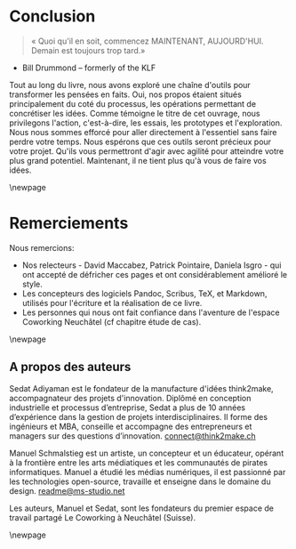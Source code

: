 # Conclusion

> « Quoi qu'il en soit, commencez MAINTENANT, AUJOURD'HUI. Demain est toujours trop tard.»
- Bill Drummond – formerly of the KLF

Tout au long du livre, nous avons exploré une chaîne d'outils pour transformer les pensées en faits. Oui, nos propos étaient situés principalement du coté du processus, les opérations permettant de concrétiser les idées. Comme témoigne le titre de cet ouvrage, nous privilegons l'action, c'est-à-dire, les essais, les prototypes et l'exploration. Nous nous sommes efforcé pour aller directement à l'essentiel sans faire perdre votre temps. Nous espérons que ces outils seront précieux pour votre projet. Qu'ils vous permettront d'agir avec agilité pour atteindre votre plus grand potentiel. Maintenant, il ne tient plus qu'à vous de faire vos idées.


\newpage

# Remerciements

Nous remercions: 

- Nos relecteurs - David Maccabez, Patrick Pointaire, Daniela Isgro - qui ont accepté de défricher ces pages et ont considérablement amélioré le style. 
- Les concepteurs des logiciels Pandoc, Scribus, TeX, et Markdown, utilisés pour l'écriture et la réalisation de ce livre.
- Les personnes qui nous ont fait confiance dans l'aventure de l'espace Coworking Neuchâtel (cf chapitre étude de cas).


\newpage

## A propos des auteurs 

Sedat Adiyaman est le fondateur de la manufacture d'idées think2make, accompagnateur des projets d'innovation. Diplômé en conception industrielle et processus d’entreprise, Sedat a plus de 10 années d’expérience dans la gestion de projets interdisciplinaires. Il forme des ingénieurs et MBA, conseille et accompagne des entrepreneurs et managers sur des questions d’innovation. connect@think2make.ch

Manuel Schmalstieg est un artiste, un concepteur et un éducateur, opérant à la frontière entre les arts médiatiques et les communautés de pirates informatiques. Manuel a étudié les médias numériques, il est passionné par les technologies open-source, travaille et enseigne dans le domaine du design. readme@ms-studio.net

Les auteurs, Manuel et Sedat, sont les fondateurs du premier espace de travail partagé Le Coworking à Neuchâtel (Suisse). 

\newpage
